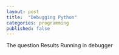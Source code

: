 ```yaml
---
layout: post
title:  "Debugging Python"
categories: programming
published: false
---
```


The question
Results
Running in debugger

